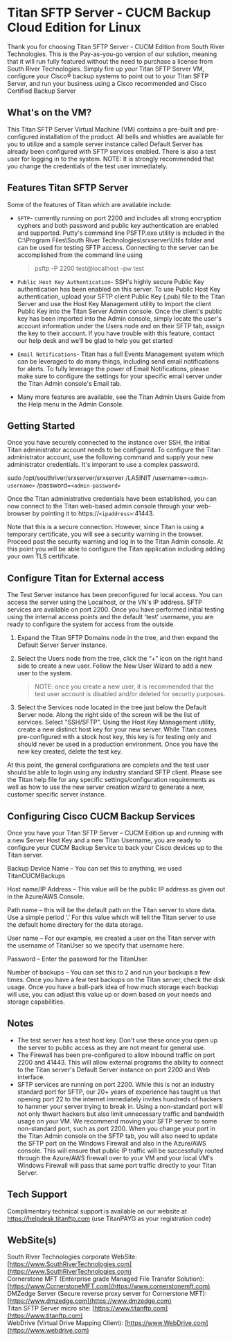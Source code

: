 # Titan SFTP Server - CUCM Backup Cloud Edition for Linux

Thank you for choosing Titan SFTP Server - CUCM Edition from South River Technologies. This is the Pay-as-you-go version of our solution, meaning that it will run fully featured without the need to purchase a license from South River Technologies. Simply fire up your Titan SFTP Server VM, configure your Cisco® backup systems to point out to your Titan SFTP Server, and run your business using a Cisco recommended and Cisco Certified Backup Server

## What's on the VM?

This Titan SFTP Server Virtual Machine (VM) contains a pre-built and pre-configured installation of the product. All bells and whistles are available for you to utilize and a sample server instance called Default Server has already been configured with SFTP services enabled. There is also a test user for logging in to the system. NOTE: It is strongly recommended that you change the credentials of the test user immediately.

## Features Titan SFTP Server

Some of the features of Titan which are available include:

- `SFTP`- currently running on port 2200 and includes all strong encryption cyphers and both password and public key authentication are enabled and supported. Putty's command line PSFTP.exe utility is included in the C:\Program Files\South River Technologies\srxserver\Utils folder and can be used for testing SFTP access. Connecting to the server can be accomplished from the command line using

  > psftp -P 2200 test@localhost -pw test
  >
- `Public Host Key Authentication`- SSH's highly secure Public Key authentication has been enabled on this server. To use Public Host Key authentication, upload your SFTP client Public Key (.pub) file to the Titan Server and use the Host Key Management utility to Import the client Public Key into the Titan Server Admin console. Once the client's public key has been imported into the Admin console, simply locate the user's account information under the Users node and on their SFTP tab, assign the key to their account. If you have trouble with this feature, contact our help desk and we’ll be glad to help you get started
- `Email Notifications`- Titan has a full Events Management system which can be leveraged to do many things, including send email notifications for alerts. To fully leverage the power of Email Notifications, please make sure to configure the settings for your specific email server under the Titan Admin console's Email tab.
- Many more features are available, see the Titan Admin Users Guide from the Help menu in the Admin Console.

## Getting Started

Once you have securely connected to the instance over SSH, the initial Titan administrator account needs to be configured. To configure the Titan administrator account, use the following command and supply your new administrator credentials. It's imporant to use a complex password.

sudo /opt/southriver/srxserver/srxserver /LASINIT /username=`<admin-username>` /password=`<admin-password>`

Once the Titan administrative credentials have been established, you can now connect to the Titan web-based admin console through your web-browser by pointing it to https://`<ipaddress>`:41443.

Note that this is a secure connection. However, since Titan is using a temporary certificate, you will see a security warning in the browser. Proceed past the security warning and log in to the Titan Admin console. At this point you will be able to configure the Titan application including adding your own TLS certificate.

## Configure Titan for External access

The Test Server instance has been preconfigured for local access. You can access the server using the Localhost, or the VN's IP address. SFTP services are available on port 2200. Once you have performed initial testing using the internal access points and the default 'test' username, you are ready to configure the system for access from the outside.

1. Expand the Titan SFTP Domains node in the tree, and then expand the Default Server Server Instance.
2. Select the Users node from the tree, click the “+” icon on the right hand side to create a new user. Follow the New User Wizard to add a new user to the system.

   > NOTE: once you create a new user, it is recommended that the test user account is disabled and/or deleted for security purposes.
   >
3. Select the Services node located in the tree just below the Default Server node. Along the right side of the screen will be the list of services. Select "SSH/SFTP". Using the Host Key Management utility, create a new distinct host key for your new server. While Titan comes pre-configured with a stock host key, this key is for testing only and should never be used in a production environment. Once you have the new key created, delete the test key.

At this point, the general configurations are complete and the test user should be able to login using any industry standard SFTP client.  Please see the Titan help file for any specific settings/configuration requirements as well as how to use the new server creation wizard to generate a new, customer specific server instance.

## Configuring Cisco CUCM Backup Services

Once you have your Titan SFTP Server – CUCM Edition up and running with a new Server Host Key and a new Titan Username, you are ready to configure your CUCM Backup Service to back your Cisco devices up to the Titan server. 

Backup Device Name – You can set this to anything, we used TitanCUCMBackups

Host name/IP Address – This value will be the public IP address as given out in the Azure/AWS Console.

Path name – this will be the default path on the Titan server to store data. Use a simple period ‘.’ For this value which will tell 
the Titan server to use the default home directory for the data storage.

User name – For our example, we created a user on the Titan server with the username of TitanUser so we specify that username here.

Password – Enter the password for the TitanUser.

Number of backups – You can set this to 2 and run your backups a few times. Once you have a few test backups on the Titan server, check the disk usage. Once you have a ball-park idea of how much storage each backup will use, you can adjust this value up or down based on your needs and storage capabilities.

## Notes

- The test server has a test host key. Don't use these once you open up the server to public access as they are not meant for general use.
- The Firewall has been pre-configured to allow inbound traffic on port 2200 and 41443. This will allow external programs the ability to connect to the Titan server's Default Server instance on port 2200 and Web interface.
- SFTP services are running on port 2200. While this is not an industry standard port for SFTP, our 20+ years of experience has taught us that opening port 22 to the internet immediately invites hundreds of hackers to hammer your server trying to break in. Using a non-standard port will not only thwart hackers but also limit unnecessary traffic and bandwidth usage on your VM. We recommend moving your SFTP server to some non-standard port, such as port 2200. When you change your port in the Titan Admin console on the SFTP tab, you will also need to update the SFTP port on the Windows Firewall and also in the Azure/AWS console. This will ensure that public IP traffic will be successfully routed through the Azure/AWS firewall over to your VM and your local VM's Windows Firewall will pass that same port traffic directly to your Titan Server.

## Tech Support

Complimentary technical support is available on our website at https://helpdesk.titanftp.com (use TitanPAYG as your registration code)

## WebSite(s)

South River Technologies corporate WebSite:  [https://www.SouthRiverTechnologies.com](https://www.SouthRiverTechnologies.com)<br />
Cornerstone MFT (Enterprise grade Managed File Transfer Solution): [https://www.CornerstoneMFT.com](https://www.cornerstonemft.com)<br />
DMZedge Server (Secure reverse proxy server for Cornerstone MFT): [https://www.dmzedge.com](https://www.dmzedge.com)<br />
Titan SFTP Server micro site: [https://www.titanftp.com](https://www.titanftp.com)<br />
WebDrive (Virtual Drive Mapping Client): [https://www.WebDrive.com](https://www.webdrive.com)<br />






